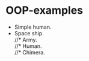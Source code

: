 # OOP-examples

* Simple human.
* Space ship. <br>
//* Army. <br>
//* Human. <br>
//* Chimera. <br>
